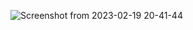 ![Screenshot from 2023-02-19 20-41-44](https://user-images.githubusercontent.com/122476701/219957103-b194e2ef-edf6-409b-8c3f-f582ba287e72.png)
